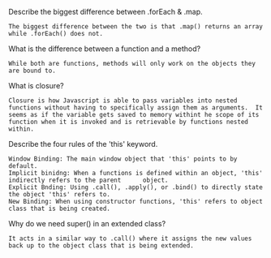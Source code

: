 
Describe the biggest difference between .forEach & .map.

	The biggest difference between the two is that .map() returns an array while .forEach() does not.


What is the difference between a function and a method?

	While both are functions, methods will only work on the objects they are bound to. 


What is closure?

	Closure is how Javascript is able to pass variables into nested functions without having to specifically assign them as arguments.  It seems as if the variable gets saved to memory withint he scope of its function when it is invoked and is retrievable by functions nested within.


Describe the four rules of the 'this' keyword.

	Window Binding: The main window object that 'this' points to by default.
	Implicit binidng: When a functions is defined within an object, 'this' indirectly refers to the parent 		object.
	Explicit Bnding: Using .call(), .apply(), or .bind() to directly state the object 'this' refers to.
	New Binding: When using constructor functions, 'this' refers to object class that is being created.


Why do we need super() in an extended class?

	It acts in a similar way to .call() where it assigns the new values back up to the object class that is being extended.